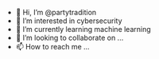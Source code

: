 - 👋 Hi, I’m @partytradition
- 👀 I’m interested in cybersecurity
- 🌱 I’m currently learning machine learning
- 💞️ I’m looking to collaborate on ...
- 📫 How to reach me ...

<!---
partytradition/partytradition is a ✨ special ✨ repository because its `README.md` (this file) appears on your GitHub profile.
You can click the Preview link to take a look at your changes.
--->
